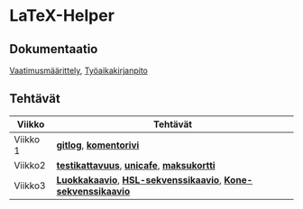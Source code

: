 # LaTeX-Helper 
## Dokumentaatio
[Vaatimusmäärittely](https://github.com/alekmus/LATEX-Helper/blob/master/dokumentointi/Vaatimusm%C3%A4%C3%A4rittely.md),   [Työaikakirjanpito](https://github.com/alekmus/LATEX-Helper/blob/master/dokumentointi/ty%C3%B6aikakirjanpito.md) 
## Tehtävät

|Viikko|Tehtävät|
|------|--------|
|Viikko 1| [**gitlog**](https://github.com/alekmus/OT-harjoitustyo/blob/master/laskarit/viikko1/gitlog.txt), [**komentorivi**](https://github.com/alekmus/OT-harjoitustyo/blob/master/laskarit/viikko1/komentorivi.txt)|
|Viikko2 | [**testikattavuus**](https://github.com/alekmus/LATEX-Helper/blob/master/laskarit/viikko2/Unicafeen%20testikattavuus.png), [**unicafe**](https://github.com/alekmus/LATEX-Helper/tree/master/laskarit/viikko2/Unicafe), [**maksukortti**](https://github.com/alekmus/LATEX-Helper/tree/master/laskarit/viikko2/Maksukortti)|
|Viikko3| [**Luokkakaavio**](https://github.com/alekmus/LATEX-Helper/blob/master/laskarit/viikko3/luokkakaavio.jpg), [**HSL-sekvenssikaavio**](https://github.com/alekmus/LATEX-Helper/blob/master/laskarit/viikko3/HSL%20sekvenssikaavio.png), [**Kone-sekvenssikaavio**](https://github.com/alekmus/LATEX-Helper/blob/master/laskarit/viikko3/Sekvenssikaavio%20machine.png)|
